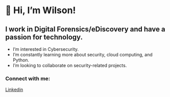 #  👋 Hi, I’m Wilson!

## I work in Digital Forensics/eDiscovery and have a passion for technology.
<ul>
<li>I’m interested in Cybersecurity.</li>
<li>I’m constantly learning more about security, cloud computing, and Python.</li>
<li>I’m looking to collaborate on security-related projects.</li>
</ul>

### Connect with me:
[Linkedin](https://www.linkedin.com/in/wilson-l-b31a04140/)
